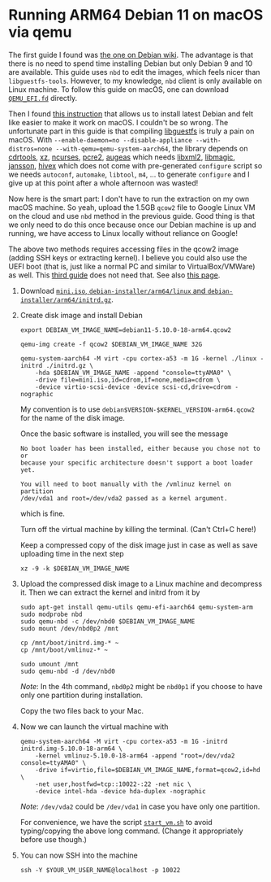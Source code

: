 # Running ARM64 Debian 11 on macOS via qemu

The first guide I found was [the one on Debian wiki](https://wiki.debian.org/Arm64Qemu).
The advantage is that there is no need to spend time installing Debian but only Debian 9 and 10 are available.
This guide uses `nbd` to edit the images, which feels nicer than `libguestfs-tools`.
However, to my knowledge, `nbd` client is only available on Linux machine.
To follow this guide on macOS, one can download [`QEMU_EFI.fd`](https://github.com/hoobaa/qemu-aarc64/raw/master/QEMU_EFI.fd) directly.

Then I found [this instruction](http://phwl.org/2022/qemu-aarch64-debian/) that allows us to install latest Debian and felt like easier to make it work on macOS.
I couldn't be so wrong. The unfortunate part in this guide is that compiling [libguestfs](https://libguestfs.org/) is truly a pain on macOS.
With `--enable-daemon=no --disable-appliance --with-distros=none --with-qemu=qemu-system-aarch64`, the library depends on [cdrtools](http://cdrtools.sourceforge.net/private/cdrecord.html), [xz](https://tukaani.org/xz/),  [ncurses](https://invisible-mirror.net/archives/ncurses/), [pcre2](https://github.com/PCRE2Project/pcre2), [augeas](http://augeas.net/) which needs [libxml2](http://xmlsoft.org/download/), [libmagic](https://github.com/file/file), [jansson](https://github.com/akheron/jansson), [hivex](https://github.com/libguestfs/hivex) which does not come with pre-generated `configure` script so we needs `autoconf`, `automake`, `libtool`, `m4`, ... to generate `configure` and I give up at this point after a whole afternoon was wasted!

Now here is the smart part: I don't have to run the extraction on my own macOS machine.
So yeah, upload the 1.5GB `qcow2` file to Google Linux VM on the cloud and use `nbd` method in the previous guide.
Good thing is that we only need to do this once because once our Debian machine is up and running, we have access to Linux locally without reliance on Google!

The above two methods requires accessing files in the qcow2 image (adding SSH keys or extracting kernel).
I believe you could also use the UEFI boot (that is, just like a normal PC and similar to VirtualBox/VMWare) as well.
This [third guide](http://cdn.kernel.org/pub/linux/kernel/people/will/docs/qemu/qemu-arm64-howto.html) does not need that.
See also [this page](https://station.eciton.net/uefi-for-armarm64-on-qemu.html).

 1. Download [`mini.iso`, `debian-installer/arm64/linux` and `debian-installer/arm64/initrd.gz`](https://deb.debian.org/debian/dists/bullseye/main/installer-arm64/current/images/netboot/).

 2. Create disk image and install Debian
    ```shell
    export DEBIAN_VM_IMAGE_NAME=debian11-5.10.0-18-arm64.qcow2

    qemu-img create -f qcow2 $DEBIAN_VM_IMAGE_NAME 32G

    qemu-system-aarch64 -M virt -cpu cortex-a53 -m 1G -kernel ./linux -initrd ./initrd.gz \
        -hda $DEBIAN_VM_IMAGE_NAME -append "console=ttyAMA0" \
        -drive file=mini.iso,id=cdrom,if=none,media=cdrom \
        -device virtio-scsi-device -device scsi-cd,drive=cdrom -nographic
    ```
    My convention is to use `debian$VERSION-$KERNEL_VERSION-arm64.qcow2` for the name of the disk image.

    Once the basic software is installed, you will see the message
    ```
    No boot loader has been installed, either because you chose not to or
    because your specific architecture doesn't support a boot loader yet.

    You will need to boot manually with the /vmlinuz kernel on partition
    /dev/vda1 and root=/dev/vda2 passed as a kernel argument.
    ```
    which is fine.

    Turn off the virtual machine by killing the terminal. (Can't Ctrl+C here!)

    Keep a compressed copy of the disk image just in case as well as save uploading time in the next step
    ```shell
    xz -9 -k $DEBIAN_VM_IMAGE_NAME
    ```

 3. Upload the compressed disk image to a Linux machine and decompress it. Then we can extract the kernel and initrd from it by
    ```shell
    sudo apt-get install qemu-utils qemu-efi-aarch64 qemu-system-arm
    sudo modprobe nbd
    sudo qemu-nbd -c /dev/nbd0 $DEBIAN_VM_IMAGE_NAME
    sudo mount /dev/nbd0p2 /mnt

    cp /mnt/boot/initrd.img-* ~
    cp /mnt/boot/vmlinuz-* ~

    sudo umount /mnt
    sudo qemu-nbd -d /dev/nbd0
    ```
    _Note_: In the 4th command, `nbd0p2` might be `nbd0p1` if you choose to have only one partition during installation.

    Copy the two files back to your Mac.

 4. Now we can launch the virtual machine with
    ```shell
    qemu-system-aarch64 -M virt -cpu cortex-a53 -m 1G -initrd initrd.img-5.10.0-18-arm64 \
        -kernel vmlinuz-5.10.0-18-arm64 -append "root=/dev/vda2 console=ttyAMA0" \
        -drive if=virtio,file=$DEBIAN_VM_IMAGE_NAME,format=qcow2,id=hd \
        -net user,hostfwd=tcp::10022-:22 -net nic \
        -device intel-hda -device hda-duplex -nographic
    ```
    _Note_: `/dev/vda2` could be `/dev/vda1` in case you have only one partition.

    For convenience, we have the script [`start_vm.sh`](start_vm.sh) to avoid typing/copying the above long command.
    (Change it appropriately before use though.)

 5. You can now SSH into the machine
    ```shell
    ssh -Y $YOUR_VM_USER_NAME@localhost -p 10022
    ```
